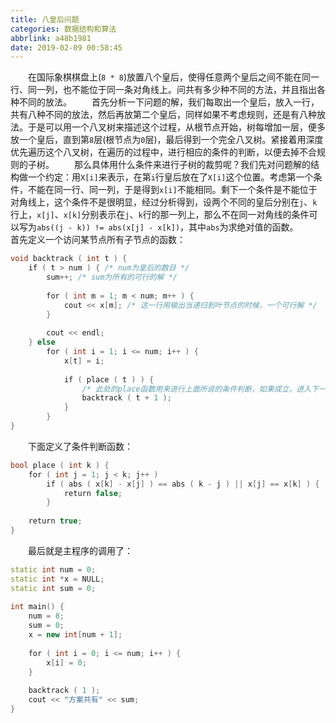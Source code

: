 ```yaml
---
title: 八皇后问题
categories: 数据结构和算法
abbrlink: a48b1981
date: 2019-02-09 00:58:45
---
```

&emsp;&emsp;在国际象棋棋盘上(`8 * 8`)放置八个皇后，使得任意两个皇后之间不能在同一行、同一列，也不能位于同一条对角线上。问共有多少种不同的方法，并且指出各种不同的放法。
&emsp;&emsp;首先分析一下问题的解，我们每取出一个皇后，放入一行，共有八种不同的放法，然后再放第二个皇后，同样如果不考虑规则，还是有八种放法。于是可以用一个八叉树来描述这个过程，从根节点开始，树每增加一层，便多放一个皇后，直到第`8`层(根节点为`0`层)，最后得到一个完全八叉树。紧接着用深度优先遍历这个八叉树，在遍历的过程中，进行相应的条件的判断，以便去掉不合规则的子树。
&emsp;&emsp;那么具体用什么条件来进行子树的裁剪呢？我们先对问题解的结构做一个约定：用`X[i]`来表示，在第`i`行皇后放在了`X[i]`这个位置。考虑第一个条件，不能在同一行、同一列，于是得到`x[i]`不能相同。剩下一个条件是不能位于对角线上，这个条件不是很明显，经过分析得到，设两个不同的皇后分别在`j`、`k`行上，`x[j]`、`x[k]`分别表示在`j`、`k`行的那一列上，那么不在同一对角线的条件可以写为`abs((j - k)) != abs(x[j] - x[k])`，其中`abs`为求绝对值的函数。
&emsp;&emsp;首先定义一个访问某节点所有子节点的函数：

``` cpp
void backtrack ( int t ) {
    if ( t > num ) { /* num为皇后的数目 */
        sum++; /* sum为所有的可行的解 */
​
        for ( int m = 1; m < num; m++ ) {
            cout << x[m]; /* 这一行用输出当递归到叶节点的时候，一个可行解 */
        }
​
        cout << endl;
    } else
        for ( int i = 1; i <= num; i++ ) {
            x[t] = i;
​
            if ( place ( t ) ) {
                /* 此处的place函数用来进行上面所说的条件判断，如果成立，进入下一级递归 */
                backtrack ( t + 1 );
            }
        }
}
```

&emsp;&emsp;下面定义了条件判断函数：

``` cpp
bool place ( int k ) {
    for ( int j = 1; j < k; j++ )
        if ( abs ( x[k] - x[j] ) == abs ( k - j ) || x[j] == x[k] ) {
            return false;
        }
​
    return true;
}
```

&emsp;&emsp;最后就是主程序的调用了：

``` cpp
static int num = 0;
static int *x = NULL;
static int sum = 0;
​
int main() {
    num = 8;
    sum = 0;
    x = new int[num + 1];
​
    for ( int i = 0; i <= num; i++ ) {
        x[i] = 0;
    }
​
    backtrack ( 1 );
    cout << "方案共有" << sum;
}
```